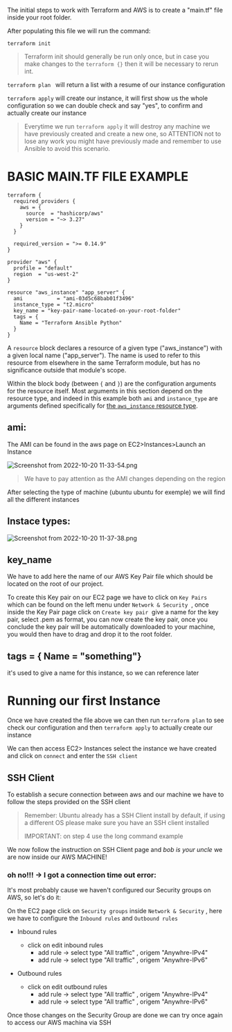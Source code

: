 The initial steps to work with Terraform and AWS is to create a "main.tf" file inside your root folder.

After populating this file we will run the command:

`terraform init`

> Terraform init should generally be run only once, but in case you make changes to the `terraform {}` then it will be necessary to rerun int.

`terraform plan ` will return a list with a resume of our instance configuration

`terraform apply` will create our instance, it will first show us the whole configuration so we can double check and say "yes", to confirm and actually create our instance

> Everytime we run `terraform apply` it will destroy any machine we have previously created and create a new one, so ATTENTION not to lose any work you might have previously made and remember to use Ansible to avoid this scenario.

# BASIC MAIN.TF FILE EXAMPLE

```HCL
terraform {
  required_providers {
    aws = {
      source  = "hashicorp/aws"
      version = "~> 3.27"
    }
  }

  required_version = ">= 0.14.9"
}

provider "aws" {
  profile = "default"
  region  = "us-west-2"
}

resource "aws_instance" "app_server" {
  ami           = "ami-03d5c68bab01f3496"
  instance_type = "t2.micro"
  key_name = "key-pair-name-located-on-your-root-folder"
  tags = {
    Name = "Terraform Ansible Python"
  }
}
```

A `resource` block declares a resource of a given type ("aws\_instance") with a given local name ("app\_server"). The name is used to refer to this resource from elsewhere in the same Terraform module, but has no significance outside that module's scope.

Within the block body (between `{` and `}`) are the configuration arguments for the resource itself. Most arguments in this section depend on the resource type, and indeed in this example both `ami` and `instance_type` are arguments defined specifically for [the `aws_instance` resource type](https://registry.terraform.io/providers/hashicorp/aws/latest/docs/resources/instance).

## ami:

The AMI can be found in the aws page on EC2>Instances>Launch an Instance

![Screenshot from 2022-10-20 11-33-54.png](:/40c8b87909b64f109f04dd000fda7fbe)

> We have to pay attention as the AMI changes depending on the region

After selecting the type of machine (ubuntu ubuntu for exemple) we will find all the different instances

## Instace types:

![Screenshot from 2022-10-20 11-37-38.png](:/3d53ceb4ed3b4771bd78b0f2a8b7bc2d)

## key_name

We have to add here the name of our AWS Key Pair file which should be located on the root of our project.

To create this Key pair on our EC2 page we have to click on `Key Pairs` which can be found on the left menu under `Network & Security`  , once inside the Key Pair page click on `Create key pair`  give a name for the key pair, select .pem as format, you can now create the key pair, once you conclude the key pair will be automatically downloaded to your machine, you would then have to drag and drop it to the root folder.

## tags = { Name = "something"}

it's used to give a name for this instance, so we can reference later

# Running our first Instance

Once we have created the file above we can then run `terraform plan` to see check our configuration and then `terraform apply` to actually create our instance

We can then access EC2> Instances select the instance we have created and click on `connect` and enter the `SSH client`

## SSH Client

To establish a secure connection between aws and our machine we have to follow the steps provided on the SSH client

> Remember: Ubuntu already has a SSH Client install by default, if using a different OS please make sure you have an SSH client installed 
> 
> IMPORTANT: on step 4 use the long command example

We now follow the instruction on SSH Client page and *bob is your uncle* we are now inside our AWS MACHINE!

### oh no!!! -> I got a connection time out error:

It's most probably cause we haven't configured our Security groups on AWS, so let's do it:

On the EC2 page click on `Security groups` inside `Network & Security` , here we have to configure the `Inbound rules` and `Outbound rules`

- Inbound rules
    - click on edit inbound rules
        - add rule -> select type "All traffic" , origem "Anywhre-IPv4"
        - add rule -> select type "All traffic" , origem "Anywhre-IPv6"

- Outbound rules
    - click on edit outbound rules
        - add rule -> select type "All traffic" , origem "Anywhre-IPv4"
        - add rule -> select type "All traffic" , origem "Anywhre-IPv6"

Once those changes on the Security Group are done we can try once again to access our AWS machina via SSH

